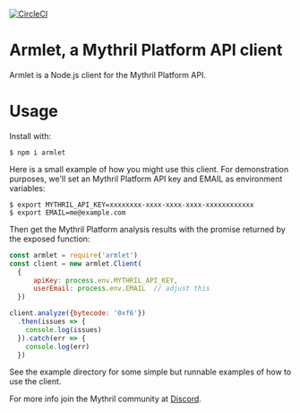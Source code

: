 [![CircleCI](https://circleci.com/gh/fgimenez/armlet.svg?style=svg&circle-token=3794de647a820eabf62e091c80d761a722b17b0c)](https://circleci.com/gh/fgimenez/armlet)

# Armlet, a Mythril Platform API client

Armlet is a Node.js client for the Mythril Platform API.

# Usage

Install with:
```
$ npm i armlet
```

Here is a small example of how you might use this client. For
demonstration purposes, we'll set an Mythril Platform API key and
EMAIL as environment variables:

```console
$ export MYTHRIL_API_KEY=xxxxxxxx-xxxx-xxxx-xxxx-xxxxxxxxxxxx
$ export EMAIL=me@example.com
```

Then get the Mythril Platform analysis results with the promise returned by
the exposed function:
```javascript
const armlet = require('armlet')
const client = new armlet.Client(
  {
      apiKey: process.env.MYTHRIL_API_KEY,
      userEmail: process.env.EMAIL  // adjust this
  })

client.analyze({bytecode: '0xf6'})
  .then(issues => {
    console.log(issues)
  }).catch(err => {
    console.log(err)
  })
```

See the example directory for some simple but runnable examples of how
to use the client.

For more info join the Mythril community at [Discord](https://discord.gg/kktn8Wt).

